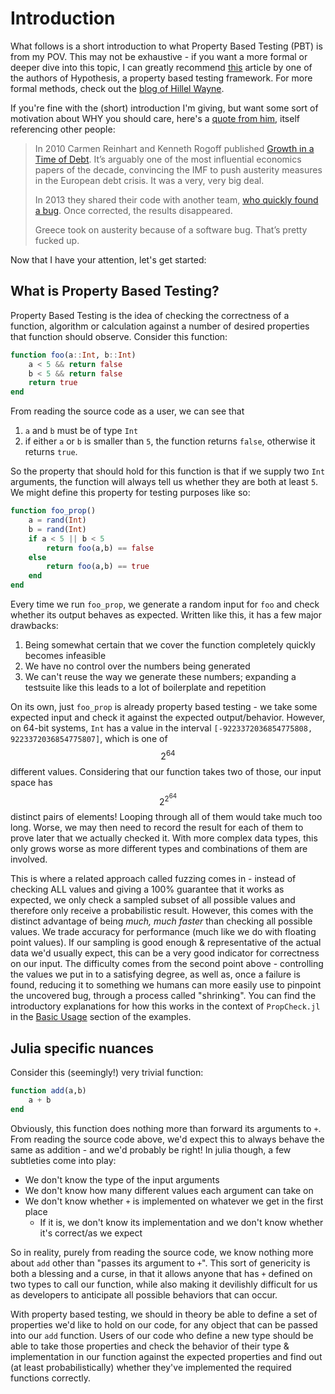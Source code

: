 # Introduction

What follows is a short introduction to what Property Based Testing (PBT) is from my POV. This may not be exhaustive - if you want a more formal
or deeper dive into this topic, I can greatly recommend [this](https://hypothesis.works/articles/what-is-property-based-testing/) article
by one of the authors of Hypothesis, a property based testing framework. For more formal methods, check out the [blog of Hillel Wayne](https://hillelwayne.com/post/).

If you're fine with the (short) introduction I'm giving, but want some sort of motivation about WHY you should care, here's a [quote from him](https://hillelwayne.com/how-do-we-trust-science-code/),
itself referencing other people:

> In 2010 Carmen Reinhart and Kenneth Rogoff published [Growth in a Time of Debt](http://scholar.harvard.edu/files/rogoff/files/growth_in_time_debt_aer.pdf). It’s arguably one of the most influential economics papers of the decade, convincing the IMF to push austerity measures in the European debt crisis. It was a very, very big deal.
>
> In 2013 they shared their code with another team, [who quickly found a bug](http://www.nytimes.com/2013/04/19/opinion/krugman-the-excel-depression.html). Once corrected, the results disappeared.
>
> Greece took on austerity because of a software bug. That’s pretty fucked up.

Now that I have your attention, let's get started:

## What is Property Based Testing?

Property Based Testing is the idea of checking the correctness of a function, algorithm or calculation against a number of desired properties that function
should observe. Consider this function:

```julia
function foo(a::Int, b::Int)
    a < 5 && return false
    b < 5 && return false
    return true
end
```

From reading the source code as a user, we can see that

  1) `a` and `b` must be of type `Int`
  2) if either `a` or `b` is smaller than `5`, the function returns `false`, otherwise it returns `true`.

So the property that should hold for this function is that if we supply two `Int` arguments, the function will always tell us whether they
are both at least `5`. We might define this property for testing purposes like so:

```julia
function foo_prop()
    a = rand(Int)
    b = rand(Int)
    if a < 5 || b < 5
        return foo(a,b) == false
    else
        return foo(a,b) == true
    end
end
```

Every time we run `foo_prop`, we generate a random input for `foo` and check whether its output behaves as expected. Written like this, it has
a few major drawbacks:

 1) Being somewhat certain that we cover the function completely quickly becomes infeasible
 2) We have no control over the numbers being generated
 3) We can't reuse the way we generate these numbers; expanding a testsuite like this leads to a lot of boilerplate and repetition

On its own, just `foo_prop` is already property based testing - we take some expected input and check it against the expected output/behavior.
However, on 64-bit systems, `Int` has a value in the interval `[-9223372036854775808, 9223372036854775807]`, which is one of $$2^{64}$$ different
values. Considering that our function takes two of those, our input space has $$2^{2^{64}}$$ distinct pairs of elements! Looping through all of them
would take much too long. Worse, we may then need to record the result for each of them to prove later that we actually checked it.
With more complex data types, this only grows worse as more different types and combinations of them are involved.

This is where a related approach called fuzzing comes in - instead of checking ALL values and giving a 100% guarantee that it works as expected,
we only check a sampled subset of all possible values and therefore only receive a probabilistic result. However, this comes with the distinct
advantage of being _much, much faster_ than checking all possible values. We trade accuracy for performance (much like we do with floating point
values). If our sampling is good enough & representative of the actual data we'd usually expect, this can be a very good indicator for
correctness on our input. The difficulty comes from the second point above - controlling the values we put in to a satisfying degree,
as well as, once a failure is found, reducing it to something we humans can more easily use to pinpoint the uncovered bug, through a process
called "shrinking". You can find the introductory explanations for how this works in the context of `PropCheck.jl` in the [Basic Usage](@ref)
section of the examples.

## Julia specific nuances

Consider this (seemingly!) very trivial function:

```julia
function add(a,b)
    a + b
end
```

Obviously, this function does nothing more than forward its arguments to `+`. From reading the source code above, we'd expect this to always
behave the same as addition - and we'd probably be right! In julia though, a few subtleties come into play:

 * We don't know the type of the input arguments
 * We don't know how many different values each argument can take on
 * We don't know whether `+` is implemented on whatever we get in the first place
   * If it is, we don't know its implementation and we don't know whether it's correct/as we expect

So in reality, purely from reading the source code, we know nothing more about `add` other than "passes its argument to `+`". This sort of
genericity is both a blessing and a curse, in that it allows anyone that has `+` defined on two types to call our function, while also making
it devilishly difficult for us as developers to anticipate all possible behaviors that can occur.

With property based testing, we should in theory be able to define a set of properties we'd like to hold on our code, for any object that can be
passed into our `add` function. Users of our code who define a new type should be able to take those properties and check the behavior of
their type & implementation in our function against the expected properties and find out (at least probabilistically) whether they've implemented
the required functions correctly.
